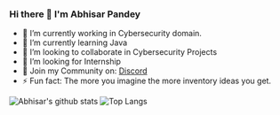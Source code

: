 ### Hi there 👋 I'm Abhisar Pandey

- 🔭 I’m currently working in Cybersecurity domain.
- 🌱 I’m currently learning Java
- 👯 I’m looking to collaborate in Cybersecurity Projects
- 🤔 I’m looking for Internship
- 💬 Join my Community on: [Discord](https://discord.gg/9R36JBJ/)
- ⚡ Fun fact: The more you imagine the more inventory ideas you get.

![Abhisar's github stats](https://github-readme-stats.vercel.app/api?username=imabhisarpandey&theme=light&show_icons=true&title_color=FFFFFF&icon_color=bb2acf&text_color=ff0000&bg_color=d0d0d0)
![Top Langs](https://github-readme-stats.vercel.app/api/top-langs/?username=imabhisarpandey&layout=compact&theme=light&show_icons=true&title_color=FFFFFF&icon_color=FFFFFF&text_color=ff0000&bg_color=d0d0d0)





